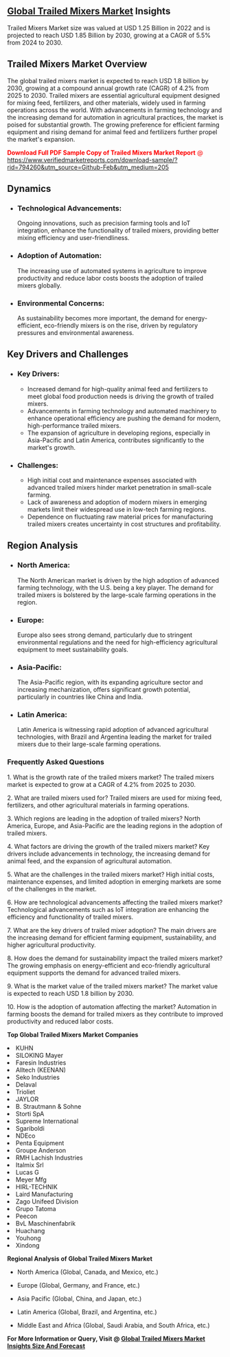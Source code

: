 <h2><a href="https://www.verifiedmarketreports.com/download-sample/?rid=794260&amp;utm_source=Github&amp;utm_medium=205" target="_blank">Global Trailed Mixers Market</a> Insights</h2><p>Trailed Mixers Market size was valued at USD 1.25 Billion in 2022 and is projected to reach USD 1.85 Billion by 2030, growing at a CAGR of 5.5% from 2024 to 2030.</p><p> <h2>Trailed Mixers Market Overview</h2> <p>The global trailed mixers market is expected to reach USD 1.8 billion by 2030, growing at a compound annual growth rate (CAGR) of 4.2% from 2025 to 2030. Trailed mixers are essential agricultural equipment designed for mixing feed, fertilizers, and other materials, widely used in farming operations across the world. With advancements in farming technology and the increasing demand for automation in agricultural practices, the market is poised for substantial growth. The growing preference for efficient farming equipment and rising demand for animal feed and fertilizers further propel the market's expansion.</p> <p><p><span class=""><span style="color: #ff0000;"><strong>Download Full PDF Sample Copy of Trailed Mixers Market Report</strong> @ </span><a href="https://www.verifiedmarketreports.com/download-sample/?rid=794260&amp;utm_source=Github-Feb&amp;utm_medium=205" target="_blank">https://www.verifiedmarketreports.com/download-sample/?rid=794260&amp;utm_source=Github-Feb&amp;utm_medium=205</a></span></p></p> <h2>Dynamics</h2> <ul> <li><h3>Technological Advancements: </h3>Ongoing innovations, such as precision farming tools and IoT integration, enhance the functionality of trailed mixers, providing better mixing efficiency and user-friendliness.</li> <li><h3>Adoption of Automation: </h3>The increasing use of automated systems in agriculture to improve productivity and reduce labor costs boosts the adoption of trailed mixers globally.</li> <li><h3>Environmental Concerns: </h3>As sustainability becomes more important, the demand for energy-efficient, eco-friendly mixers is on the rise, driven by regulatory pressures and environmental awareness.</li> </ul> <h2>Key Drivers and Challenges</h2> <ul> <li><h3>Key Drivers:</h3> <ul> <li>Increased demand for high-quality animal feed and fertilizers to meet global food production needs is driving the growth of trailed mixers.</li> <li>Advancements in farming technology and automated machinery to enhance operational efficiency are pushing the demand for modern, high-performance trailed mixers.</li> <li>The expansion of agriculture in developing regions, especially in Asia-Pacific and Latin America, contributes significantly to the market's growth.</li> </ul> </li> <li><h3>Challenges:</h3> <ul> <li>High initial cost and maintenance expenses associated with advanced trailed mixers hinder market penetration in small-scale farming.</li> <li>Lack of awareness and adoption of modern mixers in emerging markets limit their widespread use in low-tech farming regions.</li> <li>Dependence on fluctuating raw material prices for manufacturing trailed mixers creates uncertainty in cost structures and profitability.</li> </ul> </li> </ul> <h2>Region Analysis</h2> <ul> <li><h3>North America:</h3>The North American market is driven by the high adoption of advanced farming technology, with the U.S. being a key player. The demand for trailed mixers is bolstered by the large-scale farming operations in the region.</li> <li><h3>Europe:</h3>Europe also sees strong demand, particularly due to stringent environmental regulations and the need for high-efficiency agricultural equipment to meet sustainability goals.</li> <li><h3>Asia-Pacific:</h3>The Asia-Pacific region, with its expanding agriculture sector and increasing mechanization, offers significant growth potential, particularly in countries like China and India.</li> <li><h3>Latin America:</h3>Latin America is witnessing rapid adoption of advanced agricultural technologies, with Brazil and Argentina leading the market for trailed mixers due to their large-scale farming operations.</li> </ul> <h3>Frequently Asked Questions</h3> <p>1. What is the growth rate of the trailed mixers market? The trailed mixers market is expected to grow at a CAGR of 4.2% from 2025 to 2030.</p> <p>2. What are trailed mixers used for? Trailed mixers are used for mixing feed, fertilizers, and other agricultural materials in farming operations.</p> <p>3. Which regions are leading in the adoption of trailed mixers? North America, Europe, and Asia-Pacific are the leading regions in the adoption of trailed mixers.</p> <p>4. What factors are driving the growth of the trailed mixers market? Key drivers include advancements in technology, the increasing demand for animal feed, and the expansion of agricultural automation.</p> <p>5. What are the challenges in the trailed mixers market? High initial costs, maintenance expenses, and limited adoption in emerging markets are some of the challenges in the market.</p> <p>6. How are technological advancements affecting the trailed mixers market? Technological advancements such as IoT integration are enhancing the efficiency and functionality of trailed mixers.</p> <p>7. What are the key drivers of trailed mixer adoption? The main drivers are the increasing demand for efficient farming equipment, sustainability, and higher agricultural productivity.</p> <p>8. How does the demand for sustainability impact the trailed mixers market? The growing emphasis on energy-efficient and eco-friendly agricultural equipment supports the demand for advanced trailed mixers.</p> <p>9. What is the market value of the trailed mixers market? The market value is expected to reach USD 1.8 billion by 2030.</p> <p>10. How is the adoption of automation affecting the market? Automation in farming boosts the demand for trailed mixers as they contribute to improved productivity and reduced labor costs.</p> </p><p><strong>Top Global Trailed Mixers Market Companies</strong></p><div data-test-id=""><p><li>KUHN</li><li> SILOKING Mayer</li><li> Faresin Industries</li><li> Alltech (KEENAN)</li><li> Seko Industries</li><li> Delaval</li><li> Trioliet</li><li> JAYLOR</li><li> B. Strautmann & Sohne</li><li> Storti SpA</li><li> Supreme International</li><li> Sgariboldi</li><li> NDEco</li><li> Penta Equipment</li><li> Groupe Anderson</li><li> RMH Lachish Industries</li><li> Italmix Srl</li><li> Lucas G</li><li> Meyer Mfg</li><li> HIRL-TECHNIK</li><li> Laird Manufacturing</li><li> Zago Unifeed Division</li><li> Grupo Tatoma</li><li> Peecon</li><li> BvL Maschinenfabrik</li><li> Huachang</li><li> Youhong</li><li> Xindong</li></p><div><strong>Regional Analysis of&nbsp;Global Trailed Mixers Market</strong></div><ul><li dir="ltr"><p dir="ltr">North America&nbsp;(Global, Canada, and Mexico, etc.)</p></li><li dir="ltr"><p dir="ltr">Europe (Global, Germany, and France, etc.)</p></li><li dir="ltr"><p dir="ltr">Asia Pacific&nbsp;(Global, China, and Japan, etc.)</p></li><li dir="ltr"><p dir="ltr">Latin America&nbsp;(Global, Brazil, and Argentina, etc.)</p></li><li dir="ltr">Middle East and Africa&nbsp;(Global, Saudi Arabia, and South Africa, etc.)</li></ul><p><strong>For More Information or Query, Visit @&nbsp;</strong><strong><a href="https://www.verifiedmarketreports.com/product/trailed-mixers-market/?utm_source=Github&amp;utm_medium=205" target="_blank">Global Trailed Mixers Market Insights Size And Forecast</a></strong></p></div>
